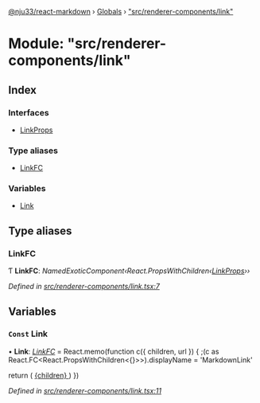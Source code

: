 [@nju33/react-markdown](../README.md) › [Globals](../globals.md) › ["src/renderer-components/link"](_src_renderer_components_link_.md)

# Module: "src/renderer-components/link"

## Index

### Interfaces

* [LinkProps](../interfaces/_src_renderer_components_link_.linkprops.md)

### Type aliases

* [LinkFC](_src_renderer_components_link_.md#linkfc)

### Variables

* [Link](_src_renderer_components_link_.md#const-link)

## Type aliases

###  LinkFC

Ƭ **LinkFC**: *NamedExoticComponent‹React.PropsWithChildren‹[LinkProps](../interfaces/_src_renderer_components_link_.linkprops.md)››*

*Defined in [src/renderer-components/link.tsx:7](https://github.com/nju33/react-markdown/blob/7fe748e/src/renderer-components/link.tsx#L7)*

## Variables

### `Const` Link

• **Link**: *[LinkFC](_src_renderer_components_link_.md#linkfc)* = React.memo(function c({ children, url }) {
  ;(c as React.FC<React.PropsWithChildren<{}>>).displayName = 'MarkdownLink'

  return (
    <a className="md__link" href={url}>
      {children}
    </a>
  )
})

*Defined in [src/renderer-components/link.tsx:11](https://github.com/nju33/react-markdown/blob/7fe748e/src/renderer-components/link.tsx#L11)*
